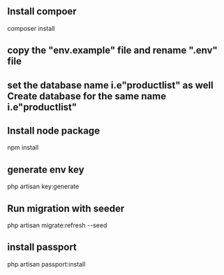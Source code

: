 ## Install compoer 

composer install

## copy the "env.example" file and rename ".env" file

## set the database name i.e"productlist" as well Create database for the same name i.e"productlist"

## Install node package

npm install

## generate env key

php artisan key:generate

## Run migration with seeder

php artisan migrate:refresh --seed

## install passport

php artisan passport:install

